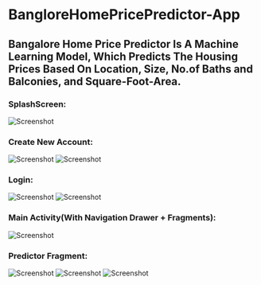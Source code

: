 # BangloreHomePricePredictor-App
<h2>Bangalore Home Price Predictor Is A Machine Learning Model, Which Predicts The Housing Prices Based On Location, Size, No.of Baths and Balconies, and Square-Foot-Area.</h2>

<h3>SplashScreen: </h3>

![Screenshot](/screenshots/splash_screen.png)

<h3>Create New Account: </h3>

![Screenshot](/screenshots/register.png)
![Screenshot](/screenshots/register_2.png)

<h3>Login: </h3>

![Screenshot](/screenshots/login_1.png)
![Screenshot](/screenshots/login_2.png)

<h3>Main Activity(With Navigation Drawer + Fragments): </h3>

![Screenshot](/screenshots/main.png)

<h3>Predictor Fragment: </h3>

![Screenshot](/screenshots/predictor_1.png)
![Screenshot](/screenshots/predictor_2.png)
![Screenshot](/screenshots/predictor_3.png)
